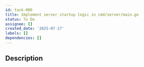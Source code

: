 ```yaml
---
id: task-006
title: Implement server startup logic in cmd/server/main.go
status: To Do
assignee: []
created_date: '2025-07-17'
labels: []
dependencies: []
---
```


## Description
